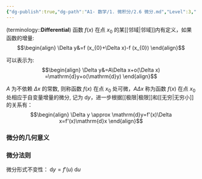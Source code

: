 ```yaml
---
{"dg-publish":true,"dg-path":"A1- 数学/1. 微积分/2.6 微分.md","Level":3,"aliases":["可微"],"permalink":"/A1- 数学/1. 微积分/2.6 微分/","dgPassFrontmatter":true,"noteIcon":"","created":"2024-05-21T15:20:28.000+08:00","updated":"2025-08-03T22:30:49.360+08:00"}
---
```



(terminology::**Differential**)
函数 $f(x)$ 在点 $x_{0}$ 的某[[邻域\|邻域]]内有定义，如果函数的增量:
$$\begin{align}
\Delta y&=f (x_{0}+\Delta x)-f (x_{0})
\end{align}$$

可以表示为:
$$\begin{align}
\Delta y&=A\Delta x+o(\Delta x) =\mathrm{d}y+o(\mathrm{d}y)
\end{align}$$

$A$ 为不依赖 $\Delta x$ 的常数, 则称函数 $f(x)$ 在点 $x_{0}$ 处可微，$A\Delta x$ 称为函数 $f(x)$ 在点 $x_{0}$ 处相应于自变量增量的微分, 记为 $\mathrm{d}y$，进一步根据[[极限\|极限]]和[[无穷\|无穷小]]的关系有：
$$\begin{align}
\Delta y \approx \mathrm{d}y=f'(x)\Delta x=f'(x)\mathrm{d}x
\end{align}$$

### 微分的几何意义



### 微分法则
微分形式不变性：$\; \mathrm{d}y=f'(u)\; \mathrm{d}u$
